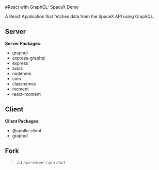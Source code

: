 #React with GraphQL: SpaceX Demo

A React Application that fetches data from the SpaceX API using GraphQL. 

## Server

**Server Packages**:

* graphql
* express-graphql
* express
* axios
* nodemon
* cors
* classnames
* moment
* react-moment

## Client

**Client Packages**:

* @apollo-client
* graphql

## Fork

> cd spx-server npm start
